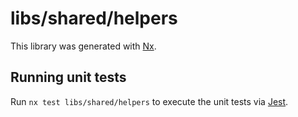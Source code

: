 # libs/shared/helpers

This library was generated with [Nx](https://nx.dev).

## Running unit tests

Run `nx test libs/shared/helpers` to execute the unit tests via [Jest](https://jestjs.io).

